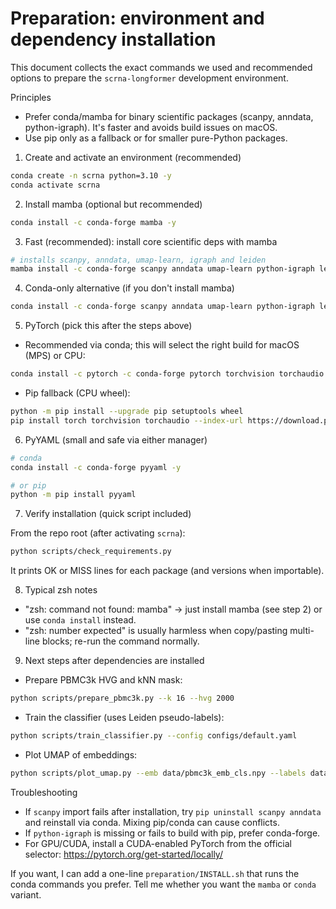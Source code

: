 Preparation: environment and dependency installation
===============================================

This document collects the exact commands we used and recommended options to prepare the `scrna-longformer` development environment.

Principles
- Prefer conda/mamba for binary scientific packages (scanpy, anndata, python-igraph). It's faster and avoids build issues on macOS.
- Use pip only as a fallback or for smaller pure-Python packages.

1) Create and activate an environment (recommended)

```zsh
conda create -n scrna python=3.10 -y
conda activate scrna
```

2) Install mamba (optional but recommended)

```zsh
conda install -c conda-forge mamba -y
```

3) Fast (recommended): install core scientific deps with mamba

```zsh
# installs scanpy, anndata, umap-learn, igraph and leiden
mamba install -c conda-forge scanpy anndata umap-learn python-igraph leidenalg -y
```

4) Conda-only alternative (if you don't install mamba)

```zsh
conda install -c conda-forge scanpy anndata umap-learn python-igraph leidenalg -y
```

5) PyTorch (pick this after the steps above)

- Recommended via conda; this will select the right build for macOS (MPS) or CPU:

```zsh
conda install -c pytorch -c conda-forge pytorch torchvision torchaudio -y
```

- Pip fallback (CPU wheel):

```zsh
python -m pip install --upgrade pip setuptools wheel
pip install torch torchvision torchaudio --index-url https://download.pytorch.org/whl/cpu
```

6) PyYAML (small and safe via either manager)

```zsh
# conda
conda install -c conda-forge pyyaml -y

# or pip
python -m pip install pyyaml
```

7) Verify installation (quick script included)

From the repo root (after activating `scrna`):

```zsh
python scripts/check_requirements.py
```

It prints OK or MISS lines for each package (and versions when importable).

8) Typical zsh notes
- "zsh: command not found: mamba" → just install mamba (see step 2) or use `conda install` instead.
- "zsh: number expected" is usually harmless when copy/pasting multi-line blocks; re-run the command normally.

9) Next steps after dependencies are installed

- Prepare PBMC3k HVG and kNN mask:

```zsh
python scripts/prepare_pbmc3k.py --k 16 --hvg 2000
```

- Train the classifier (uses Leiden pseudo-labels):

```zsh
python scripts/train_classifier.py --config configs/default.yaml
```

- Plot UMAP of embeddings:

```zsh
python scripts/plot_umap.py --emb data/pbmc3k_emb_cls.npy --labels data/pbmc3k_labels.npy
```

Troubleshooting
- If `scanpy` import fails after installation, try `pip uninstall scanpy anndata` and reinstall via conda. Mixing pip/conda can cause conflicts.
- If `python-igraph` is missing or fails to build with pip, prefer conda-forge.
- For GPU/CUDA, install a CUDA-enabled PyTorch from the official selector: https://pytorch.org/get-started/locally/

If you want, I can add a one-line `preparation/INSTALL.sh` that runs the conda commands you prefer. Tell me whether you want the `mamba` or `conda` variant.
